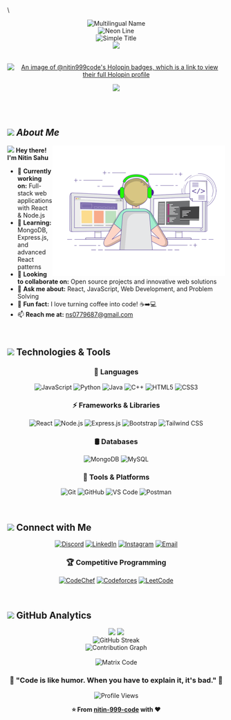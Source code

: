 <!-- AESTHETIC FLOATING PARTICLES -->
\

<!-- MULTILINGUAL NAME ANIMATION -->
<div align="center"> 
  <img src="https://readme-typing-svg.herokuapp.com?font=Orbitron&weight=900&size=50&duration=2500&pause=800&color=FFFFFF&background=00000000&center=true&vCenter=true&width=800&height=120&lines=NITIN+SAHU;नितिन+साहू;尼丁+萨胡;ニティン+サフ;니틴+사후;نیتن+ساہو;Нитин+Саху;ΝΙΤΙΝ+ΣΑΗΥ" alt="Multilingual Name"/>
</div> 

<!-- NEON GLOW SEPARATOR -->
<div align="center">
  <img src="https://readme-typing-svg.herokuapp.com?font=Fira+Code&weight=600&size=28&duration=4000&pause=1000&color=00D9FF&background=00000000&center=true&vCenter=true&width=800&height=50&lines=▰▰▰▰▰▰▰▰▰▰▰▰▰▰▰▰▰▰▰▰▰▰▰▰▰▰▰▰▰▰▰▰▰▰▰▰▰▰▰▰" alt="Neon Line"/>
</div>

<!-- SIMPLE ELEGANT SUBTITLE -->
<div align="center">
  <img src="https://readme-typing-svg.herokuapp.com?font=Poppins&weight=500&size=20&duration=3000&pause=1500&color=FF6B35&background=00000000&center=true&vCenter=true&width=600&height=60&lines=🌟+Welcome+to+My+Digital+Universe+🌟;💻+Computer+Science+Engineering+Student;🚀+Passionate+Full+Stack+Developer;🌱+Always+Learning+%26+Growing;⚡+Turning+Ideas+Into+Reality!" alt="Simple Title"/>
</div>

<!-- Typing Animation -->
<div align="center">
  <img src="https://user-images.githubusercontent.com/73097560/115834477-dbab4500-a447-11eb-908a-139a6edaec5c.gif">
</div>
<br>


<!-- Multi-line Typing Animation with Emojis -->
<!-- <div align="center">
  <img src="https://github.com/Anmol-Baranwal/Cool-GIFs-For-GitHub/assets/74038190/d48893bd-0757-481c-8d7e-ba3e163feae7" width="100%"/>
</div> -->


<!-- Holopin Badge -->
<div align="center">

[![An image of @nitin999code's Holopin badges, which is a link to view their full Holopin profile](https://holopin.me/nitin999code)](https://holopin.io/@nitin999code)

</div>




<!-- Animated Divider -->
<div align="center">
  <img src="https://user-images.githubusercontent.com/73097560/115834477-dbab4500-a447-11eb-908a-139a6edaec5c.gif">
</div>

<br/>




<br/>
<br/>

## <img src="https://media.giphy.com/media/ObNTw8Uzwy6KQ/giphy.gif" width="30px">&nbsp;***About Me***

<img align="right" alt="Coding" width="400" src="https://raw.githubusercontent.com/devSouvik/devSouvik/master/gif3.gif">

<img src="https://media.giphy.com/media/WUlplcMpOCEmTGBtBW/giphy.gif" width="30"> **Hey there! I'm Nitin Sahu**

- 🔭 **Currently working on:** Full-stack web applications with React & Node.js
- 🌱 **Learning:** MongoDB, Express.js, and advanced React patterns
- 👯 **Looking to collaborate on:** Open source projects and innovative web solutions
- 🤔 **Ask me about:** React, JavaScript, Web Development, and Problem Solving
- 💬 **Fun fact:** I love turning coffee into code! ☕➡️💻
- 📫 **Reach me at:** [ns0779687@gmail.com](mailto:ns0779687@gmail.com)

<br/>

<!-- Tech Stack with Animations -->
## <img src="https://media2.giphy.com/media/QssGEmpkyEOhBCb7e1/giphy.gif?cid=ecf05e47a0n3gi1bfqntqmob8g9aid1oyj2wr3ds3mg700bl&rid=giphy.gif" width="32px"> **Technologies & Tools**

<div align="center">

### 🚀 **Languages**
![JavaScript](https://img.shields.io/badge/JavaScript-F7DF1E?style=for-the-badge&logo=javascript&logoColor=black)
![Python](https://img.shields.io/badge/Python-3776AB?style=for-the-badge&logo=python&logoColor=white)
![Java](https://img.shields.io/badge/Java-ED8B00?style=for-the-badge&logo=java&logoColor=white)
![C++](https://img.shields.io/badge/C++-00599C?style=for-the-badge&logo=c%2B%2B&logoColor=white)
![HTML5](https://img.shields.io/badge/HTML5-E34F26?style=for-the-badge&logo=html5&logoColor=white)
![CSS3](https://img.shields.io/badge/CSS3-1572B6?style=for-the-badge&logo=css3&logoColor=white)

### ⚡ **Frameworks & Libraries**
![React](https://img.shields.io/badge/React-20232A?style=for-the-badge&logo=react&logoColor=61DAFB)
![Node.js](https://img.shields.io/badge/Node.js-43853D?style=for-the-badge&logo=node.js&logoColor=white)
![Express.js](https://img.shields.io/badge/Express.js-404D59?style=for-the-badge&logo=express&logoColor=white)
![Bootstrap](https://img.shields.io/badge/Bootstrap-563D7C?style=for-the-badge&logo=bootstrap&logoColor=white)
![Tailwind CSS](https://img.shields.io/badge/Tailwind_CSS-38B2AC?style=for-the-badge&logo=tailwind-css&logoColor=white)

### 🛢 **Databases**
![MongoDB](https://img.shields.io/badge/MongoDB-4EA94B?style=for-the-badge&logo=mongodb&logoColor=white)
![MySQL](https://img.shields.io/badge/MySQL-00000F?style=for-the-badge&logo=mysql&logoColor=white)

### 🔧 **Tools & Platforms**
![Git](https://img.shields.io/badge/Git-F05032?style=for-the-badge&logo=git&logoColor=white)
![GitHub](https://img.shields.io/badge/GitHub-100000?style=for-the-badge&logo=github&logoColor=white)
![VS Code](https://img.shields.io/badge/VS_Code-0078D4?style=for-the-badge&logo=visual%20studio%20code&logoColor=white)
![Postman](https://img.shields.io/badge/Postman-FF6C37?style=for-the-badge&logo=postman&logoColor=white)

</div>

<br/>

<!-- Connect with Me -->
## <img src="https://media.giphy.com/media/LnQjpWaON8nhr21vNW/giphy.gif" width="32px"> **Connect with Me**

<div align="center">

[![Discord](https://img.shields.io/badge/Discord-7289DA?style=for-the-badge&logo=discord&logoColor=white)](https://discord.gg/nitinsahu0621)
[![LinkedIn](https://img.shields.io/badge/LinkedIn-0077B5?style=for-the-badge&logo=linkedin&logoColor=white)](https://linkedin.com/in/nitin-sahu-a1b663323)
[![Instagram](https://img.shields.io/badge/Instagram-E4405F?style=for-the-badge&logo=instagram&logoColor=white)](https://instagram.com/i_am_nitin999)
[![Email](https://img.shields.io/badge/Email-D14836?style=for-the-badge&logo=gmail&logoColor=white)](mailto:ns0779687@gmail.com)

### 🏆 **Competitive Programming**
[![CodeChef](https://img.shields.io/badge/CodeChef-5B4638?style=for-the-badge&logo=codechef&logoColor=white)](https://www.codechef.com/users/ozzy_999)
[![Codeforces](https://img.shields.io/badge/Codeforces-445f9d?style=for-the-badge&logo=Codeforces&logoColor=white)](https://codeforces.com/profile/ns0779687)
[![LeetCode](https://img.shields.io/badge/LeetCode-000000?style=for-the-badge&logo=LeetCode&logoColor=#d16c06)](https://www.leetcode.com/ozzy_999)

</div>

<br/>

<!-- GitHub Stats -->
## <img src="https://media.giphy.com/media/iY8CRBdQXODJSCERIr/giphy.gif" width="32px"> **GitHub Analytics**

<div align="center">
  <img height="180em" src="https://github-readme-stats.vercel.app/api?username=nitin-999-code&show_icons=true&theme=tokyonight&include_all_commits=true&count_private=true"/>
  <img height="180em" src="https://github-readme-stats.vercel.app/api/top-langs/?username=nitin-999-code&layout=compact&langs_count=8&theme=tokyonight"/>
</div>

<div align="center">
  <img src="https://streak-stats.demolab.com/?user=nitin-999-code&theme=tokyonight" alt="GitHub Streak"/>
</div>

<div align="center">
  <img src="https://github-readme-activity-graph.vercel.app/graph?username=nitin-999-code&theme=tokyo-night&hide_border=true&area=true" alt="Contribution Graph"/>
</div>
 
<br/>

<!-- Trophy Section -->




<!-- Footer -->
<div align="center">
  <img src="https://readme-typing-svg.herokuapp.com?font=Courier+New&weight=400&size=12&duration=100&pause=0&color=00FF41&background=00000000&center=true&vCenter=true&multiline=true&width=1000&height=80&lines=01001000+01100101+01101100+01101100+01101111+01010111+01101111+01110010+01101100+01100100;11000110+10101010+11110000+01010101+11001100+00110011+10101010+11110000;01000110+01110101+01101100+01101100+01010011+01110100+01100001+01100011+01101011;01000100+01100101+01110110+01100101+01101100+01101111+01110000+01100101+01110010" alt="Matrix Code"/>
</div>

<div align="center">
  
### 🌟 **"Code is like humor. When you have to explain it, it's bad."** 🌟

<img src="https://komarev.com/ghpvc/?username=nitin-999-code&label=Profile%20Views&color=brightgreen&style=for-the-badge" alt="Profile Views" />

**⭐ From [nitin-999-code](https://github.com/nitin-999-code) with ❤️**

</div>
